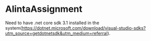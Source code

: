 # AlintaAssignment
Need to have .net core sdk 3.1 installed in the system(https://dotnet.microsoft.com/download/visual-studio-sdks?utm_source=getdotnetsdk&utm_medium=referral).
